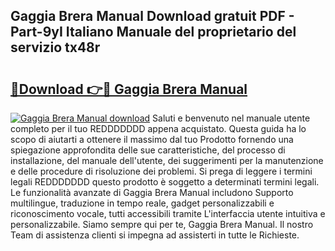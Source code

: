 ## Gaggia Brera Manual Download gratuit PDF - Part-9yI Italiano Manuale del proprietario del servizio tx48r

# <h2><a href="http://dfd3rf2.blite.top/?on=Gaggia+Brera+Manual">🔗Download 👉🔴 Gaggia Brera Manual</a></h2>

[![Gaggia Brera Manual download](https://i.imgur.com/lujVjoI.png)](http://dfd3rf2.blite.top/?on=Gaggia+Brera+Manual)
Saluti e benvenuto nel manuale utente completo per il tuo REDDDDDDD appena acquistato. Questa guida ha lo scopo di aiutarti a ottenere il massimo dal tuo Prodotto fornendo una spiegazione approfondita delle sue caratteristiche, del processo di installazione, del manuale dell'utente, dei suggerimenti per la manutenzione e delle procedure di risoluzione dei problemi. Si prega di leggere i termini legali REDDDDDDD questo prodotto è soggetto a determinati termini legali. Le funzionalità avanzate di Gaggia Brera Manual includono Supporto multilingue, traduzione in tempo reale, gadget personalizzabili e riconoscimento vocale, tutti accessibili tramite L'interfaccia utente intuitiva e personalizzabile. Siamo sempre qui per te, Gaggia Brera Manual. Il nostro Team di assistenza clienti si impegna ad assisterti in tutte le Richieste.
